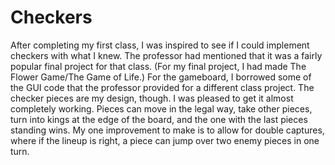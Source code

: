 # Checkers

After completing my first class, I was inspired to see if I could implement checkers with what I knew. The professor had mentioned that it was a fairly popular final project for that class. (For my final project, I had made The Flower Game/The Game of Life.)
For the gameboard, I borrowed some of the GUI code that the professor provided for a different class project. The checker pieces are my design, though.
I was pleased to get it almost completely working. Pieces can move in the legal way, take other pieces, turn into kings at the edge of the board, and the one with the last pieces standing wins.
My one improvement to make is to allow for double captures, where if the lineup is right, a piece can jump over two enemy pieces in one turn.
